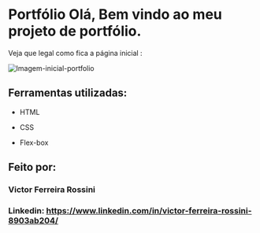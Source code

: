# Portfólio Olá, Bem vindo ao meu projeto de portfólio.

Veja que legal como fica a página inicial :

![Imagem-inicial-portfolio](https://github.com/victordev96/portfolio/assets/149905717/7d99b79f-99a7-405d-8e2e-9197a083f907)

## Ferramentas utilizadas:

* HTML

* CSS

* Flex-box

## Feito por:

### Victor Ferreira Rossini

### Linkedin: https://www.linkedin.com/in/victor-ferreira-rossini-8903ab204/
